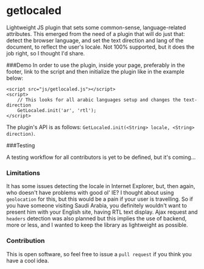 getlocaled
==========

Lightweight JS plugin that sets some common-sense, language-related attributes. This emerged from the need of a plugin that will do just that: detect the browser language, and set the text direction and lang of the document, to reflect the user's locale. Not 100% supported, but it does the job right, so I thought I'd share.

###Demo
In order to use the plugin, inside your page, preferably in the footer, link to the script and then initialize the plugin like in the example below:


```
<script src="js/getlocaled.js"></script>
<script>
    // This looks for all arabic languages setup and changes the text-direction
    GetLocaled.init('ar', 'rtl');
</script>
```

The plugin's API is as follows: `GetLocaled.init(<String> locale, <String> direction)`.

###Testing

A testing workflow for all contributors is yet to be defined, but it's coming...

### Limitations
It has some issues detecting the locale in Internet Explorer, but, then again, who doesn't have problems with good ol' IE?
I thought about using `geolocation` for this, but this would be a pain if your user is travelling. So if you have someone visiting Saudi Arabia, you definitely wouldn't want to present him with your English site, having RTL text display.
Ajax request and `headers` detection was also planned but this implies the use of backend, more or less, and I wanted to keep the library as lightweight as possible.

### Contribution
This is open software, so feel free to issue a `pull request` if you think you have a cool idea.
